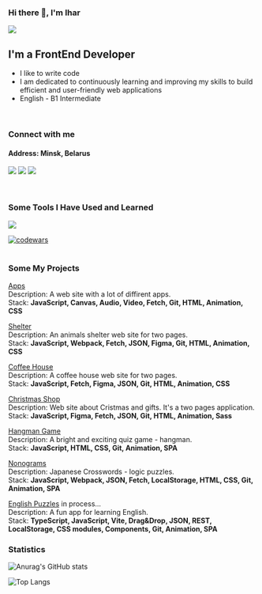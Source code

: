 ### Hi there 👋, I'm Ihar

![](https://komarev.com/ghpvc/?username=Ihar-Batura)

## I'm a FrontEnd Developer
* I like to write code
* I am dedicated to continuously learning and improving my skills to build efficient and user-friendly web applications
* English - B1 Intermediate
 <br />

###  Connect with me
#### Address: Minsk, Belarus

<p>
<a href="mailto:a17331582@gmail.com"><img src="https://skillicons.dev/icons?i=gmail" /></a>
<a href="https://discordapp.com/users/925457041785512027/" ><img src="https://skillicons.dev/icons?i=discord" /></a>
<a href="https://linkedin.com/in/ihar-batura-9840a2325" ><img src="https://skillicons.dev/icons?i=linkedin" /></a>
</p>
<br />

### Some Tools I Have Used and Learned
<p>
    <img src="https://skillicons.dev/icons?i=js,ts,git,webpack,vite,html,css,sass,figma,nodejs,npm,react,vscode,phpstorm,php,mysql," />
</p>

[![codewars](https://www.codewars.com/users/Ihar_blr/badges/large)](https://www.codewars.com/users/Ihar_blr)   
<br />


### Some My Projects
[Apps](https://ihar-batura.github.io/Apps/src/)  
Description: A web site with a lot of diffirent apps.  
Stack: **JavaScript, Canvas, Audio, Video, Fetch, Git, HTML, Animation, CSS**
  
[Shelter](https://ihar-batura.github.io/Animal-Shelter/shelter/src/)  
Description: An animals shelter web site for two pages.   
Stack: **JavaScript, Webpack, Fetch, JSON, Figma, Git, HTML, Animation, CSS**  

[Coffee House](https://ihar-batura.github.io/Coffee-House/coffee-house/)  
Description: A coffee house web site for two pages.   
Stack: **JavaScript, Fetch, Figma, JSON, Git, HTML, Animation, CSS**

[Christmas Shop](https://ihar-batura.github.io/Christmas-shop/src/)  
Description: Web site about Cristmas and gifts. It's a two pages application.  
Stack: **JavaScript, Figma, Fetch, JSON, Git, HTML, Animation, Sass**  

[Hangman Game](https://ihar-batura.github.io/Hangman/hangman/)  
Description: A bright and exciting quiz game - hangman.  
Stack: **JavaScript, HTML, CSS, Git, Animation, SPA**  

[Nonograms](https://ihar-batura.github.io/Nonograms/dist/)  
Description: Japanese Crosswords - logic puzzles.  
Stack: **JavaScript, Webpack, JSON, Fetch, LocalStorage, HTML, CSS, Git, Animation, SPA**  

[English Puzzles](https://ihar-batura.github.io/)  in process...  
Description: A fun app for learning English.  
Stack: **TypeScript, JavaScript, Vite, Drag&Drop, JSON, REST, LocalStorage, CSS modules, Components, Git, Animation, SPA**  

### Statistics
![Anurag's GitHub stats](https://github-readme-stats.vercel.app/api?username=Ihar-Batura&theme=default&show_icons=true)

![Top Langs](https://github-readme-stats.vercel.app/api/top-langs/?username=Ihar-Batura&layout=compact)






